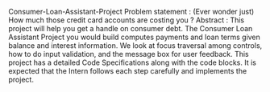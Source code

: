 Consumer-Loan-Assistant-Project 
Problem statement : (Ever wonder just) How much those credit card accounts are costing you ? 
Abstract : This project will help you get a handle on consumer debt. 
The Consumer Loan Assistant Project you would build computes payments and loan terms given balance and interest information.
We look at focus traversal among controls, how to do input validation, and the message box for user feedback. 
This project has a detailed Code Specifications along with the code blocks. It is expected that the Intern follows each step carefully and implements the project.
